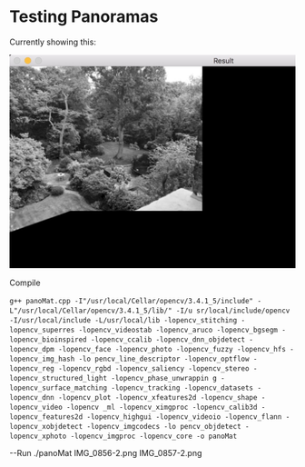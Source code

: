 # Testing Panoramas


Currently showing this:

![Image](https://github.com/elliotjpb/Pano/blob/master/example.jpg?raw=true)

Compile

`g++ panoMat.cpp -I"/usr/local/Cellar/opencv/3.4.1_5/include" -L"/usr/local/Cellar/opencv/3.4.1_5/lib/" -I/u
sr/local/include/opencv -I/usr/local/include -L/usr/local/lib -lopencv_stitching -lopencv_superres -lopencv_videostab -lopencv_aruco -lopencv_bgsegm -
lopencv_bioinspired -lopencv_ccalib -lopencv_dnn_objdetect -lopencv_dpm -lopencv_face -lopencv_photo -lopencv_fuzzy -lopencv_hfs -lopencv_img_hash -lo
pencv_line_descriptor -lopencv_optflow -lopencv_reg -lopencv_rgbd -lopencv_saliency -lopencv_stereo -lopencv_structured_light -lopencv_phase_unwrappin
g -lopencv_surface_matching -lopencv_tracking -lopencv_datasets -lopencv_dnn -lopencv_plot -lopencv_xfeatures2d -lopencv_shape -lopencv_video -lopencv
_ml -lopencv_ximgproc -lopencv_calib3d -lopencv_features2d -lopencv_highgui -lopencv_videoio -lopencv_flann -lopencv_xobjdetect -lopencv_imgcodecs -lo
pencv_objdetect -lopencv_xphoto -lopencv_imgproc -lopencv_core -o panoMat`


--Run
./panoMat IMG_0856-2.png IMG_0857-2.png
